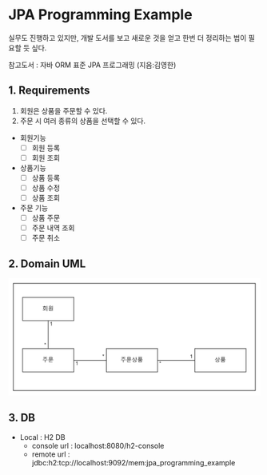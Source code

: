 # JPA Programming Example

실무도 진행하고 있지만, 개발 도서를 보고 새로운 것을 얻고 한번 더 정리하는 법이 필요할 듯 싶다. 

참고도서 : 자바 ORM 표준 JPA 프로그래밍 (지음:김영한)

## 1. Requirements

1. 회원은 상품을 주문할 수 있다. 
2. 주문 시 여러 종류의 상품을 선택할 수 있다.
- 회원기능
    - [ ] 회원 등록
    - [ ] 회원 조회
- 상품기능
    - [ ] 상품 등록
    - [ ] 상품 수정
    - [ ] 상품 조회
- 주문 기능
    - [ ] 상품 주문
    - [ ] 주문 내역 조회
    - [ ] 주문 취소

## 2. Domain UML
![uml.jpg](lib/resources/readme/uml.jpg)

## 3. DB
- Local : H2 DB
  - console url : localhost:8080/h2-console
  - remote url : jdbc:h2:tcp://localhost:9092/mem:jpa_programming_example

